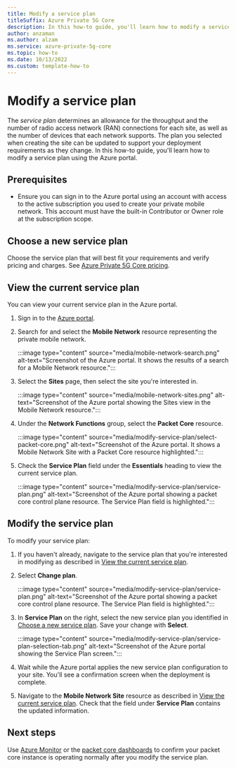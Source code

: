 ```yaml
---
title: Modify a service plan
titleSuffix: Azure Private 5G Core
description: In this how-to guide, you'll learn how to modify a service plan using the Azure portal. 
author: anzaman
ms.author: alzam
ms.service: azure-private-5g-core
ms.topic: how-to
ms.date: 10/13/2022
ms.custom: template-how-to
---
```


# Modify a service plan

The *service plan* determines an allowance for the throughput and the number of radio access network (RAN) connections for each site, as well as the number of devices that each network supports. The plan you selected when creating the site can be updated to support your deployment requirements as they change. In this how-to guide, you'll learn how to modify a service plan using the Azure portal.

## Prerequisites

- Ensure you can sign in to the Azure portal using an account with access to the active subscription you used to create your private mobile network. This account must have the built-in Contributor or Owner role at the subscription scope.

## Choose a new service plan

Choose the service plan that will best fit your requirements and verify pricing and charges. See [Azure Private 5G Core pricing](https://azure.microsoft.com/pricing/details/private-5g-core/).

## View the current service plan

You can view your current service plan in the Azure portal.

1. Sign in to the [Azure portal](https://portal.azure.com/).
1. Search for and select the **Mobile Network** resource representing the private mobile network.

    :::image type="content" source="media/mobile-network-search.png" alt-text="Screenshot of the Azure portal. It shows the results of a search for a Mobile Network resource.":::

1. Select the **Sites** page, then select the site you're interested in.

    :::image type="content" source="media/mobile-network-sites.png" alt-text="Screenshot of the Azure portal showing the Sites view in the Mobile Network resource.":::

1. Under the **Network Functions** group, select the **Packet Core** resource.

    :::image type="content" source="media/modify-service-plan/select-packet-core.png" alt-text="Screenshot of the Azure portal. It shows a Mobile Network Site with a Packet Core resource highlighted.":::

1. Check the **Service Plan** field under the **Essentials** heading to view the current service plan.

    :::image type="content" source="media/modify-service-plan/service-plan.png" alt-text="Screenshot of the Azure portal showing a packet core control plane resource. The Service Plan field is highlighted.":::

## Modify the service plan

To modify your service plan:

1. If you haven't already, navigate to the service plan that you're interested in modifying as described in [View the current service plan](#view-the-current-service-plan).
2. Select **Change plan**.

    :::image type="content" source="media/modify-service-plan/service-plan.png" alt-text="Screenshot of the Azure portal showing a packet core control plane resource. The Service Plan field is highlighted.":::

3. In **Service Plan** on the right, select the new service plan you identified in [Choose a new service plan](#choose-a-new-service-plan). Save your change with **Select**.

    :::image type="content" source="media/modify-service-plan/service-plan-selection-tab.png" alt-text="Screenshot of the Azure portal showing the Service Plan screen.":::

4. Wait while the Azure portal applies the new service plan configuration to your site. You'll see a confirmation screen when the deployment is complete.
5. Navigate to the **Mobile Network Site** resource as described in [View the current service plan](#view-the-current-service-plan). Check that the field under **Service Plan** contains the updated information.

## Next steps

Use [Azure Monitor](monitor-private-5g-core-with-platform-metrics.md) or the [packet core dashboards](packet-core-dashboards.md) to confirm your packet core instance is operating normally after you modify the service plan.
